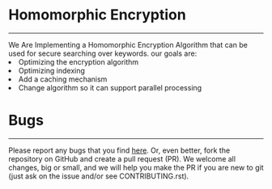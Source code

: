 <H1>Homomorphic Encryption</H1>
<hr>
We Are Implementing a Homomorphic Encryption Algorithm that can be used for secure searching over keywords.
our goals are:
<li>Optimizing the encryption algorithm</li>
<li>Optimizing  indexing</li>
<li>Add a caching mechanism</li>
<li>Change algorithm so it can support parallel processing</li>

<H1>Bugs</H1>
<hr>
Please report any bugs that you find <a href="https://github.com/A-AR-R/ADB-Project/issues">here</a>. Or, even better, fork the repository on GitHub and create a pull request (PR). We welcome all changes, big or small, and we will help you make the PR if you are new to git (just ask on the issue and/or see CONTRIBUTING.rst).
